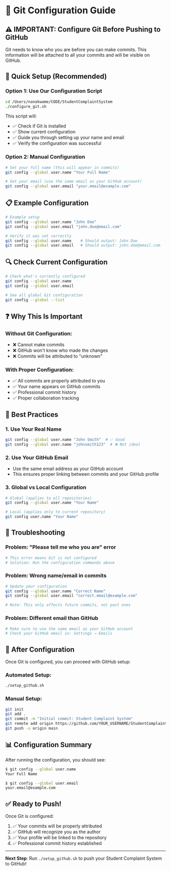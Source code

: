 # 🔧 Git Configuration Guide

## ⚠️ IMPORTANT: Configure Git Before Pushing to GitHub

Git needs to know who you are before you can make commits. This information will be attached to all your commits and will be visible on GitHub.

## 🚀 Quick Setup (Recommended)

### Option 1: Use Our Configuration Script
```bash
cd /Users/nanakwame/CODE/StudentComplaintSystem
./configure_git.sh
```

This script will:
- ✅ Check if Git is installed
- ✅ Show current configuration
- ✅ Guide you through setting up your name and email
- ✅ Verify the configuration was successful

### Option 2: Manual Configuration
```bash
# Set your full name (this will appear in commits)
git config --global user.name "Your Full Name"

# Set your email (use the same email as your GitHub account)
git config --global user.email "your.email@example.com"
```

## 📋 Example Configuration

```bash
# Example setup
git config --global user.name "John Doe"
git config --global user.email "john.doe@email.com"

# Verify it was set correctly
git config --global user.name    # Should output: John Doe
git config --global user.email   # Should output: john.doe@email.com
```

## 🔍 Check Current Configuration

```bash
# Check what's currently configured
git config --global user.name
git config --global user.email

# See all global Git configuration
git config --global --list
```

## ❓ Why This Is Important

### Without Git Configuration:
- ❌ Cannot make commits
- ❌ GitHub won't know who made the changes
- ❌ Commits will be attributed to "unknown"

### With Proper Configuration:
- ✅ All commits are properly attributed to you
- ✅ Your name appears on GitHub commits
- ✅ Professional commit history
- ✅ Proper collaboration tracking

## 🎯 Best Practices

### 1. **Use Your Real Name**
```bash
git config --global user.name "John Smith"  # ✅ Good
git config --global user.name "johnsmith123"  # ❌ Not ideal
```

### 2. **Use Your GitHub Email**
- Use the same email address as your GitHub account
- This ensures proper linking between commits and your GitHub profile

### 3. **Global vs Local Configuration**
```bash
# Global (applies to all repositories)
git config --global user.name "Your Name"

# Local (applies only to current repository)
git config user.name "Your Name"
```

## 🔧 Troubleshooting

### Problem: "Please tell me who you are" error
```bash
# This error means Git is not configured
# Solution: Run the configuration commands above
```

### Problem: Wrong name/email in commits
```bash
# Update your configuration
git config --global user.name "Correct Name"
git config --global user.email "correct.email@example.com"

# Note: This only affects future commits, not past ones
```

### Problem: Different email than GitHub
```bash
# Make sure to use the same email as your GitHub account
# Check your GitHub email in: Settings → Emails
```

## 🚀 After Configuration

Once Git is configured, you can proceed with GitHub setup:

### Automated Setup:
```bash
./setup_github.sh
```

### Manual Setup:
```bash
git init
git add .
git commit -m "Initial commit: Student Complaint System"
git remote add origin https://github.com/YOUR_USERNAME/StudentComplaintSystem.git
git push -u origin main
```

## 📊 Configuration Summary

After running the configuration, you should see:
```bash
$ git config --global user.name
Your Full Name

$ git config --global user.email
your.email@example.com
```

## ✅ Ready to Push!

Once Git is configured:
1. ✅ Your commits will be properly attributed
2. ✅ GitHub will recognize you as the author
3. ✅ Your profile will be linked to the repository
4. ✅ Professional commit history established

---

**Next Step**: Run `./setup_github.sh` to push your Student Complaint System to GitHub!